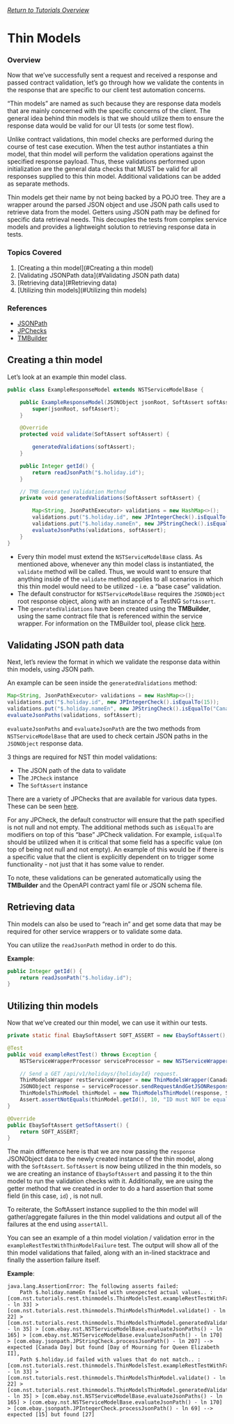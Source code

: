 [_Return to Tutorials Overview_](../../../../../../../../README.md)

# Thin Models

### Overview

Now that we’ve successfully sent a request and received a response and passed contract validation, let’s go through how we validate the contents in the response that are specific to our client test automation concerns.

“Thin models” are named as such because they are response data models that are mainly concerned with the specific concerns of the client. The general idea behind thin models is that we should utilize them to ensure the response data would be valid for our UI tests (or some test flow).

Unlike contract validations, thin model checks are performed during the course of test case execution. When the test author instantiates a thin model, that thin model will perform the validation operations against the specified response payload. Thus, these validations performed upon initialization are the general data checks that MUST be valid for all responses supplied to this thin model. Additional validations can be added as separate methods.

Thin models get their name by not being backed by a POJO tree. They are a wrapper around the parsed JSON object and use JSON path calls used to retrieve data from the model. Getters using JSON path may be defined for specific data retrieval needs. This decouples the tests from complex service models and provides a lightweight solution to retrieving response data in tests.

### Topics Covered

1. [Creating a thin model](#Creating a thin model)
2. [Validating JSONPath data](#Validating JSON path data)
3. [Retrieving data](#Retrieving data)
4. [Utilizing thin models](#Utilizing thin models)

### References
- [JSONPath](https://goessner.net/articles/JsonPath/)
- [JPChecks](../../../../../../../../../NST/src/main/java/com/ebay/jsonpath)
- [TMBuilder](../../../../../../../../../TMBuilder)

## Creating a thin model

Let’s look at an example thin model class.

```java
public class ExampleResponseModel extends NSTServiceModelBase {

    public ExampleResponseModel(JSONObject jsonRoot, SoftAssert softAssert) {
        super(jsonRoot, softAssert);
    }

    @Override
    protected void validate(SoftAssert softAssert) {

        generatedValidations(softAssert);
    }

    public Integer getId() {
        return readJsonPath("$.holiday.id");
    }

    // TMB Generated Validation Method
    private void generatedValidations(SoftAssert softAssert) {

        Map<String, JsonPathExecutor> validations = new HashMap<>();
        validations.put("$.holiday.id", new JPIntegerCheck().isEqualTo(15));
        validations.put("$.holiday.nameEn", new JPStringCheck().isEqualTo("Canada Day"));
        evaluateJsonPaths(validations, softAssert);
    }
}
```

- Every thin model must extend the `NSTServiceModelBase` class. As mentioned above, whenever any thin model class is instantiated, the `validate` method will be called. Thus, we would want to ensure that anything inside of the `validate` method applies to all scenarios in which this thin model would need to be utilized - i.e. a “base case” validation.
- The default constructor for `NSTServiceModelBase` requires the `JSONObject` root response object, along with an instance of a TestNG `SoftAssert`.
- The `generatedValidations` have been created using the **TMBuilder**, using the same contract file that is referenced within the service wrapper. For information on the TMBuilder tool, please click [here](../../../../../../../../../TMBuilder).

## Validating JSON path data

Next, let’s review the format in which we validate the response data within thin models, using JSON path.

An example can be seen inside the `generatedValidations` method:

```java
Map<String, JsonPathExecutor> validations = new HashMap<>();
validations.put("$.holiday.id", new JPIntegerCheck().isEqualTo(15));
validations.put("$.holiday.nameEn", new JPStringCheck().isEqualTo("Canada Day"));
evaluateJsonPaths(validations, softAssert);
```

`evaluateJsonPaths` and `evaluateJsonPath` are the two methods from `NSTServiceModelBase` that are used to check certain JSON paths in the `JSONObject` response data.

3 things are required for NST thin model validations:

- The JSON path of the data to validate
- The `JPCheck` instance
- The `SoftAssert` instance

There are a variety of JPChecks that are available for various data types. These can be seen [here](../../../../../../../../../NST/src/main/java/com/ebay/jsonpath).

For any JPCheck, the default constructor will ensure that the path specified is not null and not empty. The additional methods such as `isEqualTo` are modifiers on top of this “base” JPCheck validation. For example, `isEqualTo` should be utilized when it is critical that some field has a specific value (on top of being not null and not empty). An example of this would be if there is a specific value that the client is explicitly dependent on to trigger some functionality - not just that it has some value to render.

To note, these validations can be generated automatically using the **TMBuilder** and the OpenAPI contract yaml file or JSON schema file.

## Retrieving data

Thin models can also be used to “reach in” and get some data that may be required for other service wrappers or to validate some data.

You can utilize the `readJsonPath` method in order to do this.

**Example**:

```java
public Integer getId() {
    return readJsonPath("$.holiday.id");
}
```

## Utilizing thin models

Now that we’ve created our thin model, we can use it within our tests.

```java
private static final EbaySoftAssert SOFT_ASSERT = new EbaySoftAssert();

@Test
public void exampleRestTest() throws Exception {
    NSTServiceWrapperProcessor serviceProcessor = new NSTServiceWrapperProcessor();

    // Send a GET /api/v1/holidays/{holidayId} request.
    ThinModelsWrapper restServiceWrapper = new ThinModelsWrapper(CanadaHoliday.CANADA_DAY);
    JSONObject response = serviceProcessor.sendRequestAndGetJSONResponse(restServiceWrapper);
    ThinModelsThinModel thinModel = new ThinModelsThinModel(response, SOFT_ASSERT);
    Assert.assertNotEquals(thinModel.getId(), 10, "ID must NOT be equal to 10.");
}

@Override
public EbaySoftAssert getSoftAssert() {
    return SOFT_ASSERT;
}
```

The main difference here is that we are now passing the `response` JSONObject data to the newly created instance of the thin model, along with the `SoftAssert`. `SoftAssert` is now being utilized in the thin models, so we are creating an instance of `EbaySoftAssert` and passing it to the thin model to run the validation checks with it. Additionally, we are using the getter method that we created in order to do a hard assertion that some field (in this case, `id`) , is not null.

To reiterate, the SoftAssert instance supplied to the thin model will gather/aggregate failures in the thin model validations and output all of the failures at the end using `assertAll`.

You can see an example of a thin model violation / validation error in the `exampleRestTestWithThinModelFailure` test. The output will show all of the thin model validations that failed, along with an in-lined stacktrace and finally the assertion failure itself.

**Example**:

```
java.lang.AssertionError: The following asserts failed:
	Path $.holiday.nameEn failed with unexpected actual values.. : [com.nst.tutorials.rest.thinmodels.ThinModelsTest.exampleRestTestWithFailure() - ln 33] > [com.nst.tutorials.rest.thinmodels.ThinModelsThinModel.validate() - ln 22] > [com.nst.tutorials.rest.thinmodels.ThinModelsThinModel.generatedValidations() - ln 35] > [com.ebay.nst.NSTServiceModelBase.evaluateJsonPaths() - ln 165] > [com.ebay.nst.NSTServiceModelBase.evaluateJsonPath() - ln 170] > [com.ebay.jsonpath.JPStringCheck.processJsonPath() - ln 207] --> expected [Canada Day] but found [Day of Mourning for Queen Elizabeth II],
	Path $.holiday.id failed with values that do not match.. : [com.nst.tutorials.rest.thinmodels.ThinModelsTest.exampleRestTestWithFailure() - ln 33] > [com.nst.tutorials.rest.thinmodels.ThinModelsThinModel.validate() - ln 22] > [com.nst.tutorials.rest.thinmodels.ThinModelsThinModel.generatedValidations() - ln 35] > [com.ebay.nst.NSTServiceModelBase.evaluateJsonPaths() - ln 165] > [com.ebay.nst.NSTServiceModelBase.evaluateJsonPath() - ln 170] > [com.ebay.jsonpath.JPIntegerCheck.processJsonPath() - ln 69] --> expected [15] but found [27]
```